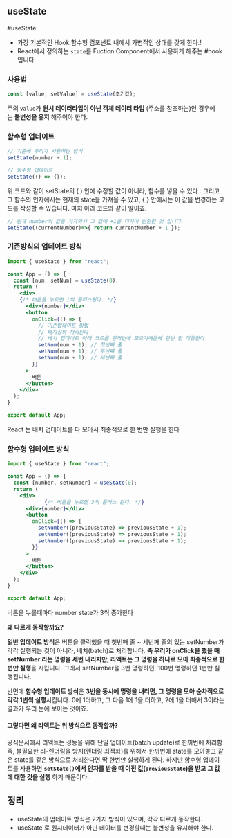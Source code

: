 
##  useState
#useState

- 가장 기본적인 Hook  함수형 컴포넌트 내에서 가변적인 상태를 갖게 한다.! 
- React에서 정의하는 `state`를 Fuction Component에서 사용하게 해주는 #hook 입니다

### 사용법

```jsx 
const [value, setValue] = useState(초기값);
```

 주의 `value`가  **원시 데이터타입이 아닌 객체 데이터 타입** (주소를 참조하는)인 경우에는 **불변성을 유지** 해주어야 한다.
 
### 함수형 업데이트 

``` jsx 
// 기존에 우리가 사용하던 방식
setState(number + 1);

// 함수형 업데이트 
setState(() => {});
```

위 코드와 같이 setState의 ( ) 안에 수정할 값이 아니라, 함수를 넣을 수 있다 . 그리고 그 함수의 인자에서는 현재의 state을 가져올 수 있고, { } 안에서는 이 값을 변경하는 코드를 작성할 수 있습니다. 마치 아래 코드와 같이 말이죠.

```jsx 
// 현재 number의 값을 가져와서 그 값에 +1을 더하여 반환한 것 입니다.
setState((currentNumber)=>{ return currentNumber + 1 });
```

### 기존방식의 업데이트 방식

```jsx 
import { useState } from "react";

const App = () => {
  const [num, setNum] = useState(0);
  return (
    <div>
	{/* 버튼을 누르면 1씩 플러스된다. */}
      <div>{number}</div>  
      <button
        onClick={() => {
		  // 기존업데이트 방법 
		  // 배치성의 처리된다
		  // 배치 업데이트 아래 코드를 한꺼번에 모으기때문에 한번 만 작동한다 
          setNum(num + 1); // 첫번째 줄 
          setNum(num + 1); // 두번쨰 줄
          setNum(num + 1); // 세번째 줄
        }}
      >
        버튼
      </button>
    </div>
  );
}

export default App;
```

React 는 배치 업데이트를 다 모아서 최종적으로 한 번만 실행을 한다


### 함수형 업데이트 방식

```jsx
import { useState } from "react";

const App = () => {
  const [number, setNumber] = useState(0);
  return (
    <div>
			{/* 버튼을 누르면 3씩 플러스 된다. */}
      <div>{number}</div>
      <button
        onClick={() => {
          setNumber((previousState) => previousState + 1);
          setNumber((previousState) => previousState + 1);
          setNumber((previousState) => previousState + 1);
        }}
      >
        버튼
      </button>
    </div>
  );
}

export default App;
```

버튼을 누를때마다 number state가 3씩 증가한다


**왜 다르게 동작할까요?**

**일반 업데이트 방식**은 버튼을 클릭했을 때 첫번째 줄 ~ 세번째 줄의 있는 setNumber가 각각 실행되는 것이 아니라, 배치(batch)로 처리합니다. **즉 우리가 onClick을 했을 때 setNumber 라는 명령을 세번 내리지만, 리액트는 그 명령을 하나로 모아 최종적으로 한번만 실행**을 시킵니다. 그래서 setNumber을 3번 명령하던, 100번 명령하던 1번만 실행됩니다.

반면에 **함수형 업데이트 방식**은 **3번을 동시에 명령을 내리면, 그 명령을 모아 순차적으로 각각 1번씩 실행**시킵니다. 0에 1더하고, 그 다음 1에 1을 더하고, 2에 1을 더해서 3이라는 결과가 우리 눈에 보이는 것이죠.

#### 그렇다면 왜 리액트는 위 방식으로 동작할까?

공식문서에서 리액트는 성능을 위해 단일 업데이트(batch update)로 한꺼번에 처리함 즉, 불필요한 리-렌더링을 방지(렌더링 최적화)를 위해서 한꺼번에 state를 모아놓고 같은 state를 같은 방식으로 처리한다면 딱 한번만 실행하게 된다. 하지만 함수형 업데이트를 사용하면 **`setState()`에서 인자를 받을 때 이전 값(`previousState`)을 받고 그 값에 대한 것을 실행** 하기 때문이다.


## 정리
- useState의 업데이트 방식은 2가지 방식이 있으며, 각각 다르게 동작한다.
- useState 로 원시데이터가 아닌 데이터를 변경할때는 불변성을 유지해야 한다.

